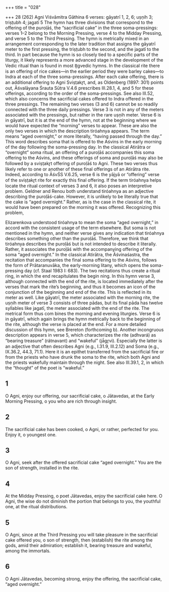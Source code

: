 +++
title = "028"

+++
28 (262) Agni
Viśvāmitra Gāthina
6 verses: gāyatrī 1, 2, 6; uṣṇih 3; triṣṭubh 4; jagatī 5
The hymn has three divisions that correspond to the offering of the puroḷāś, the  “sacrificial cake” in the three soma-pressings: verses 1–2 belong to the Morning  Pressing, verse 4 to the Midday Pressing, and verse 5 to the Third Pressing. The  hymn is metrically mixed in an arrangement corresponding to the later tradition  that assigns the gāyatrī meter to the first pressing, the triṣṭubh to the second, and  the jagatī to the third. In part because the hymn is so closely tied to a specific parts  of the liturgy, it likely represents a more advanced stage in the development of the  Vedic ritual than is found in most R̥gvedic hymns. In the classical rite there is an  offering of rice cakes—in the earlier period they were barley cakes—to Indra at  each of the three soma-pressings. After each cake offering, there is an additional  offering to Agni Sviṣṭakr̥t, and, as Oldenberg (1897: 301) points out, Āśvalāyana  Śrauta Sūtra V.4.6 prescribes III.28.1, 4, and 5 for these offerings, according to  the order of the soma-pressings. See also III.52, which also concerns the sacrificial  cakes offered to Indra offered in the three pressings.
The remaining two verses (3 and 6) cannot be so readily connected with the three  daily pressings. Verse 3 is not in any of the meters associated with the pressings, but  rather in the rare uṣṇih meter. Verse 6 is in gāyatrī, but it is at the end of the hymn,  not at the beginning where we would have expected the “morning” verses to appear.  These are also the only two verses in which the description tiróahnya appears. The  term means “aged overnight,” or more literally, “having passed through the day.”  This word describes soma that is offered to the Aśvins in the early morning of the  day following the soma-pressing day. In the classical Atirātra or “overnight” soma  ritual, an offering of a puroḷāś accompanies this soma offering to the Aśvins, and  these offerings of soma and puroḷāś may also be followed by a sviṣṭakr̥t offering of  puroḷāś to Agni. These two verses thus likely refer to one or another of these final  offerings of an Atirātra rite. Indeed, according to ĀśvŚS V.6.25, verse 6 is the yājyā or “offering” verse of the sviṣṭakr̥t rite for exactly this final offering.
If the term tiróahnya helps locate the ritual context of verses 3 and 6, it also  poses an interpretive problem. Geldner and Renou both understand tiróahnya as an adjective describing the puroḷāś-cake. However, it is unlikely to be literally  true that the cake is “aged overnight.” Rather, as is the case in the classical rite, it  would have been prepared on the morning it was offered. Recognizing this problem,

Elizarenkova understood tiróahnya to mean the soma “aged overnight,” in accord  with the consistent usage of the term elsewhere. But soma is not mentioned in the  hymn, and neither verse gives any indication that tiróahnya describes something  other than the puroḷāś. Therefore, we think that tiróahnya describes the puroḷāś
but is not intended to describe it literally. Rather, it associates the puroḷāś with the  accompanying offering of the soma “aged overnight.”
In the classical Atirātra, the Āśvinaśastra, the recitation that accompanies  the final soma offering to the Aśvins, follows the form of Prātaranuvāka, the  early-morning litany, which opens the soma-pressing day (cf. Staal 1983 I: 683). The  two recitations thus create a ritual ring, in which the end recapitulates the begin
ning. In this hymn verse 3, although connected with the end of the rite, is located  immediately after the verses that mark the rite’s beginning, and thus it becomes an  icon of the conjunction of the beginning and end of the rite. This is reflected in its  meter as well. Like gāyatrī, the meter associated with the morning rite, the uṣṇih  meter of verse 3 consists of three pādas, but its final pāda has twelve syllables like  jagatī, the meter associated with the end of the rite. The metrical form thus com
bines the morning and evening liturgies. Verse 6 is in gāyatrī, which again brings the  hymn metrically back to the beginning of the rite, although the verse is placed at  the end. For a more detailed discussion of this hymn, see Brereton (forthcoming b).
Another incongruous description appears in verse 5, which characterizes the rite  (adhvará) as “bearing treasure” (rátnavant) and “wakeful” (jā́gr̥vi). Especially the  latter is an adjective that often describes Agni (e.g., I.31.9, III.2.12) and Soma (e.g.,  IX.36.2, 44.3, 71.1). Here it is an epithet transferred from the sacrificial fire or from  the priests who have drunk the soma to the rite, which both Agni and the priests  wakefully maintain through the night. See also III.39.1, 2, in which the “thought”  of the poet is “wakeful.”
## 1
O Agni, enjoy our offering, our sacrificial cake, o Jātavedas,
at the Early Morning Pressing, o you who are rich through insight.
## 2
The sacrificial cake has been cooked, o Agni, or rather, perfected for you. Enjoy it, o youngest one.
## 3
O Agni, seek after the offered sacrificial cake “aged overnight.”
You are the son of strength, installed in the rite.
## 4
At the Midday Pressing, o poet Jātavedas, enjoy the sacrificial cake here. O Agni, the wise do not diminish the portion that belongs to you, the  youthful one, at the ritual distributions.
## 5
O Agni, since at the Third Pressing you will take pleasure in the
sacrificial cake offered you, o son of strength,
then (establish) the rite among the gods, amid their admiration; establish  it, bearing treasure and wakeful, among the immortals.
## 6
O Agni Jātavedas, becoming strong, enjoy the offering, the
sacrificial cake,
“aged overnight.” 
